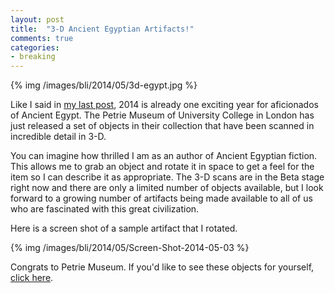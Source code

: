 ```yaml
---
layout: post
title: 	"3-D Ancient Egyptian Artifacts!"
comments: true
categories:
- breaking
---
```


{% img /images/bli/2014/05/3d-egypt.jpg %}

Like I said in [my last post](http://www.lesterpicker.com/2014/05/01/new-findings/), 2014 is already one exciting year for aficionados of Ancient Egypt. The Petrie Museum of University College in London has just released a set of objects in their collection that have been scanned in incredible detail in 3-D. 

<!--more-->

You can imagine how thrilled I am as an author of Ancient Egyptian fiction. This allows me to grab an object and rotate it in space to get a feel for the item so I can describe it as appropriate. The 3-D scans are in the Beta stage right now and there are only a limited number of objects available, but I look forward to a growing number of artifacts being made available to all of us who are fascinated with this great civilization. 

Here is a screen shot of a sample artifact that I rotated. 

{% img /images/bli/2014/05/Screen-Shot-2014-05-03 %}

Congrats to Petrie Museum. If you'd like to see these objects for yourself, [click here](http://3dprint.com/3067/museum-3d-scans/). 



